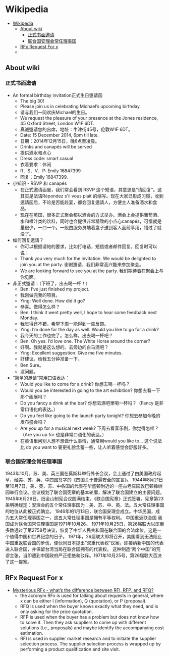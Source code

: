 # Wikipedia

- [Wikipedia](#wikipedia)
  - [About wiki](#about-wiki)
    - [正式书面邀请](#正式书面邀请)
    - [联合国安理会常任理事国](#联合国安理会常任理事国)
  - [RFx Request For x](#rfx-request-for-x)
  - [](#)

## About wiki

### 正式书面邀请

- An formal birthday invitation正式生日邀请函
  - The big 30!
  - Please join us in celebrating Michael’s upcoming birthday.
  - 请与我们一同欢庆Michael的生日。
  - We request the pleasure of your presence at the Jones residence, 45 Oxford Street, London W1F 6DT.
  - 真诚邀请您的出席，地址：牛津街45号，伦敦W1F 6DT。
  - Date: 15 December 2014, 6pm till late.
  - 日期：2014年12月15日，晚6点至凌晨。
  - Drinks and canapés will be served
  - 提供酒水和点心
  - Dress code: smart casual
  - 衣着要求：休闲
  - R．S．V．P: Emily 16847399
  - 回复：Emily 16847399.
- 小知识 - RSVP 和 canapés
  - 在正式邀请函里，我们常会看到 RSVP 这个短语，其意思是“请回复”。这其实是法语Répondez s'il vous plait 的缩写。现在大家已形成习惯，收到邀请函后，不论是否能赴宴，都会回复邀请人，方便主人准备酒水和食品。
  - 现在在英国，很多正式聚会都以酒会的方式举办。酒会上会提供葡萄酒、水和橙汁类的饮料，同时也会提供非常精致的小点心canapés，可惜就是量很少，一口一个。一般由服务员端着盘子送到客人面前享用，错过了就没了。
- 如何回复邀请？
  - 你可以根据请帖的要求，比如打电话，短信或者邮件回复。回复时可以说：
  - Thank you very much for the invitation. We would be delighted to join you at the party. 谢谢邀请，我们非常高兴能来参加聚会。
  - We are looking forward to see you at the party. 我们期待着在聚会上与你见面。
- 非正式邀请：（下班了，出去喝一杯！）
  - Ben: I’ve just finished my project.
  - 我刚做完我的项目。
  - Ying: Well done. How did it go?
  - 恭喜。做得怎么样？
  - Ben: I think it went pretty well, I hope to hear some feedback next Monday.
  - 我觉得还不错，希望下周一能得到一些反馈。
  - Ying: I’m done for the day as well. Would you like to go for a drink?
  - 我今天的工作也完了。怎么样，出去喝一杯吧？
  - Ben: Oh yes. I’d love one. The White Horse around the corner?
  - 好啊。我就是这么想的。去旁边的白马酒吧？
  - Ying: Excellent suggestion. Give me five minutes.
  - 好建议。给我五分钟准备一下。
  - Ben:Sure。
  - 没问题。
- “简单的邀请”常用口语表达：
  - Would you like to come for a drink? 你想去喝一杯吗？
  - Would you be interested in going to the art exhibition? 你想去看一下那个画展吗？
  - Do you fancy a drink at the bar? 你想去酒吧里喝一杯吗？（Fancy 是非常口语化的表达。）
  - Do you feel like going to the launch party tonight? 你想去参加今晚的发布盛会吗？
  - Are you up for a musical next week? 下周去看音乐剧，你觉得怎样？（Are you up for 也是非常口语化的表达。）
  - 在英语里问别人想不想做什么事情，通常用would you like to… 这个说法比 do you want to 要更礼貌含蓄一些，让人听着感觉会舒服好多。

### 联合国安理会常任理事国

1943年10月，苏、美、英三国在莫斯科举行外长会议，会上通过了由美国政府起草，经美、苏、英、中四国签字的《四国关于普遍安全的宣言》。
1944年8月21日至10月7日，美、英、苏、中各国的代表在华盛顿附近的一座古老庄园敦巴顿橡树园举行会议。会议规划了联合国宪章的基本轮廓，解决了联合国建立的主要问题。
1945年6月26日，旧金山制宪会议圆满结束，《联合国宪章》正式签署。宪章第23条明确规定：安理会的五个常任理事国为：美、苏、中、英、法。五大常任理事国的地位从此被正式确立。
1946年的1月13日，联合国安理会成立。中华民国，成为五大常任理事国之一，这五大常任理事国是拥有平等权利。
中国重返联合国
我国成为联合国常任理事国是1971年10月26。
1971年10月25日，第26届联大以压倒多数通过了第2758号决议，恢复了中华人民共和国在联合国的合法席位，这是一个值得中国和世界纪念的日子。
1971年，26届联大即将召开，美国看到无法阻止中国重返联合国的步伐，便伙同日本提出“双重代表权”议案，即接纳新中国的代表进入联合国，并保留台湾当局在联合国拥有的代表权。
这种制造“两个中国”的荒谬主张，当即遭到中国政府严正拒绝和驳斥。1971年10月25号，第26届联大否决了这一提案。

## RFx Request For x

- [Mysterious RFx - what’s the difference between RFI, RFP, and RFQ?](https://www.procurementflow.com/blog/rfx-meaning-difference-between-rfi-rfp-rfq)
  - the acronym RFx is used for talking about requests in general, where x can be either I (information), Q (quotation), or P (proposal). 
  - RFQ is used when the buyer knows exactly what they need, and is only asking for the price quotation. 
  - RFP is used when the buyer has a problem but does not know how to solve it. Then they ask suppliers to come up with different solutions (i.e., proposals) and maybe identify the accompanying cost estimation. 
  - RFI is used in supplier market research and to initiate the supplier selection process. The supplier selection process is wrapped up by performing a product qualification and site visit.

## 
